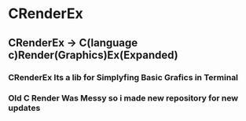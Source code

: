 # CRenderEx
## CRenderEx -> C(language c)Render(Graphics)Ex(Expanded)
### CRenderEx Its a lib for Simplyfing Basic Grafics in Terminal
###
### Old C Render Was Messy so i made new repository for new updates
